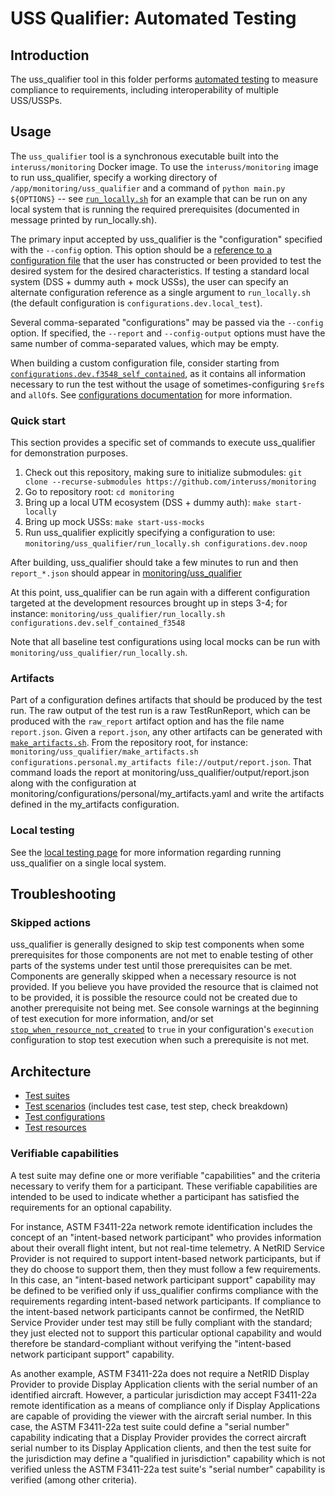 # USS Qualifier: Automated Testing

## Introduction

The uss_qualifier tool in this folder performs
[automated testing](./automated_testing.md) to measure compliance to
requirements, including interoperability of multiple USS/USSPs.

## Usage

The `uss_qualifier` tool is a synchronous executable built into the `interuss/monitoring` Docker image.  To use the `interuss/monitoring` image to run uss_qualifier, specify a working directory of `/app/monitoring/uss_qualifier` and a command of `python main.py ${OPTIONS}` -- see [`run_locally.sh`](run_locally.sh) for an example that can be run on any local system that is running the required prerequisites (documented in message printed by run_locally.sh).

The primary input accepted by uss_qualifier is the "configuration" specified with the `--config` option.  This option should be a [reference to a configuration file](configurations/README.md) that the user has constructed or been provided to test the desired system for the desired characteristics.  If testing a standard local system (DSS + dummy auth + mock USSs), the user can specify an alternate configuration reference as a single argument to `run_locally.sh` (the default configuration is `configurations.dev.local_test`).

Several comma-separated "configurations" may be passed via the `--config` option.  If specified, the `--report` and `--config-output` options must have the same number of comma-separated values, which may be empty.

When building a custom configuration file, consider starting from [`configurations.dev.f3548_self_contained`](configurations/dev/f3548_self_contained.yaml), as it contains all information necessary to run the test without the usage of sometimes-configuring `$ref`s and `allOf`s.  See [configurations documentation](configurations/README.md) for more information.

### Quick start

This section provides a specific set of commands to execute uss_qualifier for demonstration purposes.

1. Check out this repository, making sure to initialize submodules: `git clone --recurse-submodules https://github.com/interuss/monitoring`
2. Go to repository root: `cd monitoring`
3. Bring up a local UTM ecosystem (DSS + dummy auth): `make start-locally`
4. Bring up mock USSs: `make start-uss-mocks`
5. Run uss_qualifier explicitly specifying a configuration to use: `monitoring/uss_qualifier/run_locally.sh configurations.dev.noop`

After building, uss_qualifier should take a few minutes to run and then `report_*.json` should appear in [monitoring/uss_qualifier](.)

At this point, uss_qualifier can be run again with a different configuration targeted at the development resources brought up in steps 3-4; for instance: `monitoring/uss_qualifier/run_locally.sh configurations.dev.self_contained_f3548`

Note that all baseline test configurations using local mocks can be run with `monitoring/uss_qualifier/run_locally.sh`.

### Artifacts

Part of a configuration defines artifacts that should be produced by the test run.  The raw output of the test run is a raw TestRunReport, which can be produced with the `raw_report` artifact option and has the file name `report.json`.  Given a `report.json`, any other artifacts can be generated with [`make_artifacts.sh`](./make_artifacts.sh).  From the repository root, for instance: `monitoring/uss_qualifier/make_artifacts.sh configurations.personal.my_artifacts file://output/report.json`.  That command loads the report at monitoring/uss_qualifier/output/report.json along with the configuration at monitoring/configurations/personal/my_artifacts.yaml and write the artifacts defined in the my_artifacts configuration.

### Local testing

See the [local testing page](local_testing.md) for more information regarding running uss_qualifier on a single local system.

## Troubleshooting

### Skipped actions

uss_qualifier is generally designed to skip test components when some prerequisites for those components are not met to enable testing of other parts of the systems under test until those prerequisites can be met.  Components are generally skipped when a necessary resource is not provided.  If you believe you have provided the resource that is claimed not to be provided, it is possible the resource could not be created due to another prerequisite not being met.  See console warnings at the beginning of test execution for more information, and/or set [`stop_when_resource_not_created`](./configurations/configuration.py) to `true` in your configuration's `execution` configuration to stop test execution when such a prerequisite is not met.

## Architecture

* [Test suites](suites/README.md)
* [Test scenarios](scenarios/README.md) (includes test case, test step, check breakdown)
* [Test configurations](configurations/README.md)
* [Test resources](resources/README.md)

### Verifiable capabilities

A test suite may define one or more verifiable "capabilities" and the criteria necessary to verify them for a participant.  These verifiable capabilities are intended to be used to indicate whether a participant has satisfied the requirements for an optional capability.

For instance, ASTM F3411-22a network remote identification includes the concept of an "intent-based network participant" who provides information about their overall flight intent, but not real-time telemetry.  A NetRID Service Provider is not required to support intent-based network participants, but if they do choose to support them, then they must follow a few requirements.  In this case, an "intent-based network participant support" capability may be defined to be verified only if uss_qualifier confirms compliance with the requirements regarding intent-based network participants.  If compliance to the intent-based network participants cannot be confirmed, the NetRID Service Provider under test may still be fully compliant with the standard; they just elected not to support this particular optional capability and would therefore be standard-compliant without verifying the "intent-based network participant support" capability.

As another example, ASTM F3411-22a does not require a NetRID Display Provider to provide Display Application clients with the serial number of an identified aircraft.  However, a particular jurisdiction may accept F3411-22a remote identification as a means of compliance only if Display Applications are capable of providing the viewer with the aircraft serial number.  In this case, the ASTM F3411-22a test suite could define a "serial number" capability indicating that a Display Provider provides the correct aircraft serial number to its Display Application clients, and then the test suite for the jurisdiction may define a "qualified in jurisdiction" capability which is not verified unless the ASTM F3411-22a test suite's "serial number" capability is verified (among other criteria).
